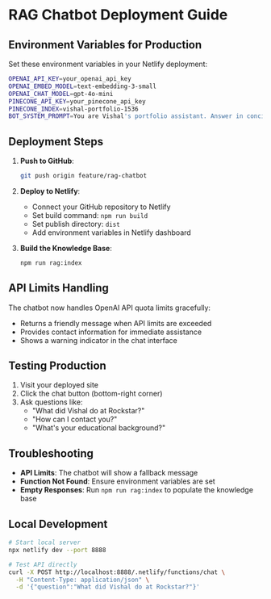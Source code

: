 # RAG Chatbot Deployment Guide

## Environment Variables for Production

Set these environment variables in your Netlify deployment:

```bash
OPENAI_API_KEY=your_openai_api_key
OPENAI_EMBED_MODEL=text-embedding-3-small
OPENAI_CHAT_MODEL=gpt-4o-mini
PINECONE_API_KEY=your_pinecone_api_key
PINECONE_INDEX=vishal-portfolio-1536
BOT_SYSTEM_PROMPT=You are Vishal's portfolio assistant. Answer in concise UK English using ONLY the provided context. If unsure, say you don't know and offer a contact option.
```

## Deployment Steps

1. **Push to GitHub**:
   ```bash
   git push origin feature/rag-chatbot
   ```

2. **Deploy to Netlify**:
   - Connect your GitHub repository to Netlify
   - Set build command: `npm run build`
   - Set publish directory: `dist`
   - Add environment variables in Netlify dashboard

3. **Build the Knowledge Base**:
   ```bash
   npm run rag:index
   ```

## API Limits Handling

The chatbot now handles OpenAI API quota limits gracefully:
- Returns a friendly message when API limits are exceeded
- Provides contact information for immediate assistance
- Shows a warning indicator in the chat interface

## Testing Production

1. Visit your deployed site
2. Click the chat button (bottom-right corner)
3. Ask questions like:
   - "What did Vishal do at Rockstar?"
   - "How can I contact you?"
   - "What's your educational background?"

## Troubleshooting

- **API Limits**: The chatbot will show a fallback message
- **Function Not Found**: Ensure environment variables are set
- **Empty Responses**: Run `npm run rag:index` to populate the knowledge base

## Local Development

```bash
# Start local server
npx netlify dev --port 8888

# Test API directly
curl -X POST http://localhost:8888/.netlify/functions/chat \
  -H "Content-Type: application/json" \
  -d '{"question":"What did Vishal do at Rockstar?"}'
```
